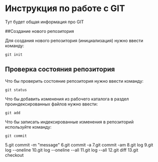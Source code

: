 # Инструкция по работе с GIT

Тут будет общая информация про GIT

##Создание нового репозитория

Для создания нового репозитория (инициализация) нужно ввести команду:

    git init

## Проверка состояния репозитория

Что бы проверить состояние репозитория нужно ввести команду:

    git status
    
Что бы добавить изменения из рабочего каталога в раздел проиндексированных файлов нужно ввести:

    git add

Что бы записать индексированные изменения в репозиторий используйте команду:

    git commit
5.git commit -m "message"
6.git commit -a
7.git commit -am
8.git log
9.git log --oneline
10.git log --oneline --all
11.git log --all
12.git diff
13.git checkout